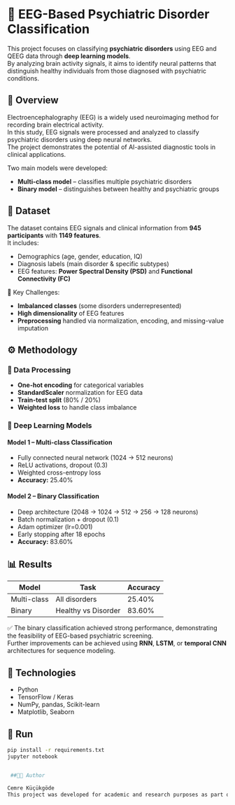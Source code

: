 # 🧠 EEG-Based Psychiatric Disorder Classification

This project focuses on classifying **psychiatric disorders** using EEG and QEEG data through **deep learning models**.  
By analyzing brain activity signals, it aims to identify neural patterns that distinguish healthy individuals from those diagnosed with psychiatric conditions.

## 📘 Overview
Electroencephalography (EEG) is a widely used neuroimaging method for recording brain electrical activity.  
In this study, EEG signals were processed and analyzed to classify psychiatric disorders using deep neural networks.  
The project demonstrates the potential of AI-assisted diagnostic tools in clinical applications.

Two main models were developed:
- **Multi-class model** – classifies multiple psychiatric disorders  
- **Binary model** – distinguishes between healthy and psychiatric groups  

## 📂 Dataset
The dataset contains EEG signals and clinical information from **945 participants** with **1149 features**.  
It includes:
- Demographics (age, gender, education, IQ)  
- Diagnosis labels (main disorder & specific subtypes)  
- EEG features: **Power Spectral Density (PSD)** and **Functional Connectivity (FC)**  

🧩 Key Challenges:  
- **Imbalanced classes** (some disorders underrepresented)  
- **High dimensionality** of EEG features  
- **Preprocessing** handled via normalization, encoding, and missing-value imputation  

## ⚙️ Methodology
### 🧪 Data Processing
- **One-hot encoding** for categorical variables  
- **StandardScaler** normalization for EEG data  
- **Train-test split** (80% / 20%)  
- **Weighted loss** to handle class imbalance  

### 🧠 Deep Learning Models
#### Model 1 – Multi-class Classification
- Fully connected neural network (1024 → 512 neurons)  
- ReLU activations, dropout (0.3)  
- Weighted cross-entropy loss  
- **Accuracy:** 25.40%  

#### Model 2 – Binary Classification
- Deep architecture (2048 → 1024 → 512 → 256 → 128 neurons)  
- Batch normalization + dropout (0.1)  
- Adam optimizer (lr=0.001)  
- Early stopping after 18 epochs  
- **Accuracy:** 83.60%  

## 📊 Results
| Model | Task | Accuracy |
|-------|------|-----------|
| Multi-class | All disorders | 25.40% |
| Binary | Healthy vs Disorder | 83.60% |

✅ The binary classification achieved strong performance, demonstrating the feasibility of EEG-based psychiatric screening.  
Further improvements can be achieved using **RNN**, **LSTM**, or **temporal CNN** architectures for sequence modeling.

## 🧰 Technologies
- Python  
- TensorFlow / Keras  
- NumPy, pandas, Scikit-learn  
- Matplotlib, Seaborn  

## 🚀 Run
```bash
pip install -r requirements.txt
jupyter notebook


 ##👩‍💻 Author

Cemre Küçükgöde
This project was developed for academic and research purposes as part of a deep learning study on EEG-based psychiatric disorder classification.

